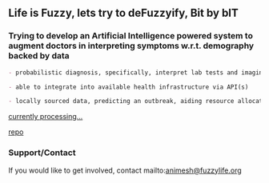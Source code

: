 ## Life is Fuzzy, lets try to deFuzzyify, Bit by bIT

### Trying to develop an Artificial Intelligence powered system to augment doctors in interpreting symptoms w.r.t. demography backed by data 

```markdown
- probabilistic diagnosis, specifically, interpret lab tests and imaging results coming from suspected infectious disease and risk assessment of other conditions e.g. cancer

- able to integrate into available health infrastructure via API(s)

- locally sourced data, predicting an outbreak, aiding resource allocation;add Bhojpuri/Hindi to aid urban and rural health care providers respectively
```

[currently processing...](https://en.wikipedia.org/wiki/Special:RandomInCategory/Diseases%20and%20disorders)

[repo](https://github.com/animesh/fuzzyLife/settings/pages)

### Support/Contact

If you would like to get involved, contact mailto:animesh@fuzzylife.org

